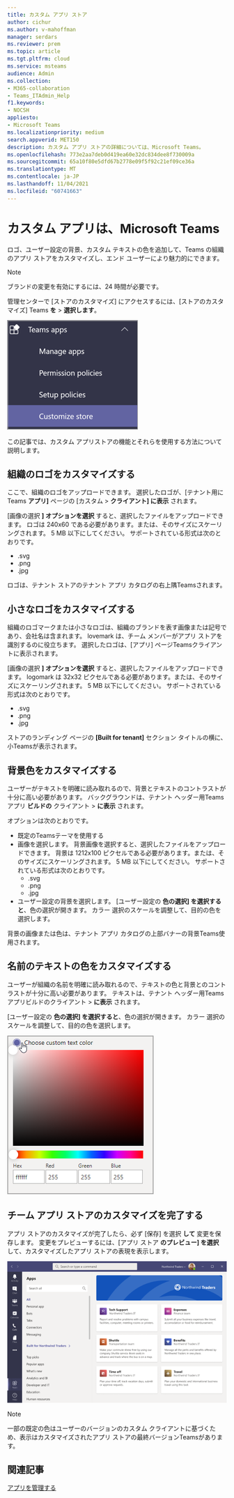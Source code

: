 ```yaml
---
title: カスタム アプリ ストア
author: cichur
ms.author: v-mahoffman
manager: serdars
ms.reviewer: prem
ms.topic: article
ms.tgt.pltfrm: cloud
ms.service: msteams
audience: Admin
ms.collection:
- M365-collaboration
- Teams_ITAdmin_Help
f1.keywords:
- NOCSH
appliesto:
- Microsoft Teams
ms.localizationpriority: medium
search.appverid: MET150
description: カスタム アプリ ストアの詳細については、Microsoft Teams。
ms.openlocfilehash: 773e2aa7deb0d419ea60e32dc834dee8f730009a
ms.sourcegitcommit: 65a10f80e5dfd67b2778e09f5f92c21ef09ce36a
ms.translationtype: MT
ms.contentlocale: ja-JP
ms.lasthandoff: 11/04/2021
ms.locfileid: "60741663"
---
```

# <a name="custom-apps-store-in-microsoft-teams"></a>カスタム アプリは、Microsoft Teams

ロゴ、ユーザー設定の背景、カスタム テキストの色を追加して、Teams の組織のアプリ ストアをカスタマイズし、エンド ユーザーにより魅力的にできます。

> [!Note]
> ブランドの変更を有効にするには、24 時間が必要です。

管理センターで [ストアのカスタマイズ] にアクセスするには、[ストアのカスタマイズ] Teams **を**  >  **選択します**。

  ![管理コンソールのストアのカスタマイズ機能が強調表示されています。](media/customize-app-store.png)

この記事では、カスタム アプリストアの機能とそれらを使用する方法について説明します。

## <a name="customize-your-organization-logo"></a>組織のロゴをカスタマイズする

<!-- Bookmark used by Context Sensitive Help (CSH). Do not delete. -->
<a name="orglogo"> </a>
<!-- Do not remove the bookmark link above. -->

ここで、組織のロゴをアップロードできます。 選択したロゴが、[テナント用にTeams **アプリ]** ページの [カスタム  >  **クライアント] に表示** されます。

[画像の選択 **] オプションを選択** すると、選択したファイルをアップロードできます。 ロゴは 240x60 である必要があります。または、そのサイズにスケーリングされます。 5 MB 以下にしてください。 サポートされている形式は次のとおりです。

- .svg
- .png
- .jpg

ロゴは、テナント ストアのテナント アプリ カタログの右上隅Teamsされます。

## <a name="customize-your-small-logo"></a>小さなロゴをカスタマイズする

<!-- Bookmark used by Context Sensitive Help (CSH). Do not delete. -->
<a name="orglogomark"> </a>
<!-- Do not remove the bookmark link above. -->

組織のロゴマークまたは小さなロゴは、組織のブランドを表す画像または記号であり、会社名は含まれます。 lovemark は、チーム メンバーがアプリ ストアを識別するのに役立ちます。 選択したロゴは、[アプリ] ページTeamsクライアントに表示されます。

[画像の選択 **] オプションを選択** すると、選択したファイルをアップロードできます。 logomark は 32x32 ピクセルである必要があります。または、そのサイズにスケーリングされます。 5 MB 以下にしてください。 サポートされている形式は次のとおりです。

- .svg
- .png
- .jpg

ストアのランディング ページの **[Built for tenant]** セクション タイトルの横に、小Teamsが表示されます。

## <a name="customize-the-background-color"></a>背景色をカスタマイズする

<!-- Bookmark used by Context Sensitive Help (CSH). Do not delete. -->
<a name="custombackground"> </a>
<!-- Do not remove the bookmark link above. -->

ユーザーがテキストを明確に読み取れるので、背景とテキストのコントラストが十分に高い必要があります。 バックグラウンドは、テナント ヘッダー用Teamsアプリ **ビルドの** クライアント  >  **に表示** されます。

オプションは次のとおりです。

- 既定のTeamsテーマを使用する
- 画像を選択します。 背景画像を選択すると、選択したファイルをアップロードできます。 背景は 1212x100 ピクセルである必要があります。または、そのサイズにスケーリングされます。 5 MB 以下にしてください。 サポートされている形式は次のとおりです。
  - .svg
  - .png
  - .jpg
- ユーザー設定の背景を選択します。 [ユーザー設定の **色の選択] を選択すると**、色の選択が開きます。 カラー 選択のスケールを調整して、目的の色を選択します。

背景の画像または色は、テナント アプリ カタログの上部バナーの背景Teams使用されます。

## <a name="customize-the-text-color-of-your-name"></a>名前のテキストの色をカスタマイズする

<!-- Bookmark used by Context Sensitive Help (CSH). Do not delete. -->
<a name="textcolor"> </a>
<!-- Do not remove the bookmark link above. -->

ユーザーが組織の名前を明確に読み取れるので、テキストの色と背景とのコントラストが十分に高い必要があります。 テキストは、テナント ヘッダー用Teamsアプリビルドのクライアント  >  **に表示** されます。

[ユーザー設定の **色の選択] を選択すると**、色の選択が開きます。 カラー 選択のスケールを調整して、目的の色を選択します。

 ![色の選択を行います。](media/choose-a-custom-color.png)

## <a name="complete-the-customization-of-your-team-apps-store"></a>チーム アプリ ストアのカスタマイズを完了する

アプリ ストアのカスタマイズが完了したら、必ず [保存] を選択 **して** 変更を保存します。
変更をプレビューするには、[アプリ ストア **のプレビュー] を選択** して、カスタマイズしたアプリ ストアの表現を表示します。

![カスタム アプリ ストアのプレビュー。](media/PowerAppsInStore650w.png)

> [!Note]
> 一部の既定の色はユーザーのバージョンのカスタム クライアントに基づくため、表示はカスタマイズされたアプリ ストアの最終バージョンTeamsがあります。

## <a name="related-article"></a>関連記事

[アプリを管理する](manage-apps.md)
